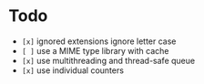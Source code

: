 # Todo

* `[x]` ignored extensions ignore letter case
* `[ ]` use a MIME type library with cache
* `[x]` use multithreading and thread-safe queue
* `[x]` use individual counters
